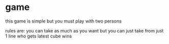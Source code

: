 # game

this game is simple but you must play with two persons

rules are:
you can take as much as you want but you can just take from just 1 line
who gets latest cube wins
